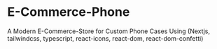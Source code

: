 # E-Commerce-Phone
A Modern E-Commerce-Store for Custom Phone Cases Using (Nextjs, tailwindcss, typescript, react-icons, react-dom, react-dom-confetti)
